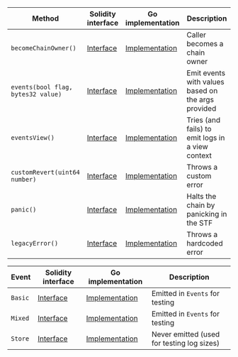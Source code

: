 <table>
  <thead>
    <tr>
      <th>Method</th>
      <th>Solidity interface</th>
      <th>Go implementation</th>
      <th>Description</th>
    </tr>
  </thead>
  <tbody>
    <tr>
      <td>
        <code>becomeChainOwner()</code>
      </td>
      <td>
        <a
          href="https://github.com/OffchainLabs/nitro-contracts/blob/61204dd455966cb678192427a07aa9795ff91c14/src/precompiles/ArbDebug.sol#L13"
          target="_blank"
        >
          Interface
        </a>
      </td>
      <td>
        <a
          href="https://github.com/OffchainLabs/nitro/blob/v3.1.0/precompiles/ArbDebug.go#L55"
          target="_blank"
        >
          Implementation
        </a>
      </td>
      <td>Caller becomes a chain owner</td>
    </tr>
    <tr>
      <td>
        <code>events(bool flag, bytes32 value)</code>
      </td>
      <td>
        <a
          href="https://github.com/OffchainLabs/nitro-contracts/blob/61204dd455966cb678192427a07aa9795ff91c14/src/precompiles/ArbDebug.sol#L16"
          target="_blank"
        >
          Interface
        </a>
      </td>
      <td>
        <a
          href="https://github.com/OffchainLabs/nitro/blob/v3.1.0/precompiles/ArbDebug.go#L27"
          target="_blank"
        >
          Implementation
        </a>
      </td>
      <td>Emit events with values based on the args provided</td>
    </tr>
    <tr>
      <td>
        <code>eventsView()</code>
      </td>
      <td>
        <a
          href="https://github.com/OffchainLabs/nitro-contracts/blob/61204dd455966cb678192427a07aa9795ff91c14/src/precompiles/ArbDebug.sol#L19"
          target="_blank"
        >
          Interface
        </a>
      </td>
      <td>
        <a
          href="https://github.com/OffchainLabs/nitro/blob/v3.1.0/precompiles/ArbDebug.go#L45"
          target="_blank"
        >
          Implementation
        </a>
      </td>
      <td>Tries (and fails) to emit logs in a view context</td>
    </tr>
    <tr>
      <td>
        <code>customRevert(uint64 number)</code>
      </td>
      <td>
        <a
          href="https://github.com/OffchainLabs/nitro-contracts/blob/61204dd455966cb678192427a07aa9795ff91c14/src/precompiles/ArbDebug.sol#L38"
          target="_blank"
        >
          Interface
        </a>
      </td>
      <td>
        <a
          href="https://github.com/OffchainLabs/nitro/blob/v3.1.0/precompiles/ArbDebug.go#L50"
          target="_blank"
        >
          Implementation
        </a>
      </td>
      <td>Throws a custom error</td>
    </tr>
    <tr>
      <td>
        <code>panic()</code>
      </td>
      <td>
        <a
          href="https://github.com/OffchainLabs/nitro-contracts/blob/61204dd455966cb678192427a07aa9795ff91c14/src/precompiles/ArbDebug.sol#L40"
          target="_blank"
        >
          Interface
        </a>
      </td>
      <td>
        <a
          href="https://github.com/OffchainLabs/nitro/blob/v3.1.0/precompiles/ArbDebug.go#L60"
          target="_blank"
        >
          Implementation
        </a>
      </td>
      <td>Halts the chain by panicking in the STF</td>
    </tr>
    <tr>
      <td>
        <code>legacyError()</code>
      </td>
      <td>
        <a
          href="https://github.com/OffchainLabs/nitro-contracts/blob/61204dd455966cb678192427a07aa9795ff91c14/src/precompiles/ArbDebug.sol#L42"
          target="_blank"
        >
          Interface
        </a>
      </td>
      <td>
        <a
          href="https://github.com/OffchainLabs/nitro/blob/v3.1.0/precompiles/ArbDebug.go#L64"
          target="_blank"
        >
          Implementation
        </a>
      </td>
      <td>Throws a hardcoded error</td>
    </tr>
  </tbody>
</table>
<table>
  <thead>
    <tr>
      <th>Event</th>
      <th>Solidity interface</th>
      <th>Go implementation</th>
      <th>Description</th>
    </tr>
  </thead>
  <tbody>
    <tr>
      <td>
        <code>Basic</code>
      </td>
      <td>
        <a
          href="https://github.com/OffchainLabs/nitro-contracts/blob/61204dd455966cb678192427a07aa9795ff91c14/src/precompiles/ArbDebug.sol#L22"
          target="_blank"
        >
          Interface
        </a>
      </td>
      <td>
        <a
          href="https://github.com/OffchainLabs/nitro/blob/v3.1.0/precompiles/ArbDebug.go#L32"
          target="_blank"
        >
          Implementation
        </a>
      </td>
      <td>
        Emitted in <code>Events</code> for testing
      </td>
    </tr>
    <tr>
      <td>
        <code>Mixed</code>
      </td>
      <td>
        <a
          href="https://github.com/OffchainLabs/nitro-contracts/blob/61204dd455966cb678192427a07aa9795ff91c14/src/precompiles/ArbDebug.sol#L23"
          target="_blank"
        >
          Interface
        </a>
      </td>
      <td>
        <a
          href="https://github.com/OffchainLabs/nitro/blob/v3.1.0/precompiles/ArbDebug.go#L37"
          target="_blank"
        >
          Implementation
        </a>
      </td>
      <td>
        Emitted in <code>Events</code> for testing
      </td>
    </tr>
    <tr>
      <td>
        <code>Store</code>
      </td>
      <td>
        <a
          href="https://github.com/OffchainLabs/nitro-contracts/blob/61204dd455966cb678192427a07aa9795ff91c14/src/precompiles/ArbDebug.sol#L30"
          target="_blank"
        >
          Interface
        </a>
      </td>
      <td>
        <a
          href="https://github.com/OffchainLabs/nitro/blob/v3.1.0/precompiles/ArbDebug.go#L0"
          target="_blank"
        >
          Implementation
        </a>
      </td>
      <td>Never emitted (used for testing log sizes)</td>
    </tr>
  </tbody>
</table>
